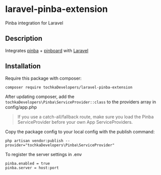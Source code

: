 # laravel-pinba-extension
Pinba integration for Laravel
## Description

Integrates [pinba](http://pinba.org/ "Pinba site") + [pinboard](https://intaro.github.io/pinboard/) with [Laravel](https://laravel.com "Laravel site")


## Installation

Require this package with composer:

    composer require tochkaDevelopers/laravel-pinba-extension

After updating composer, add the `tochkaDevelopers\Pinba\ServiceProvider::class` to the providers array in config/app.php

> If you use a catch-all/fallback route, make sure you load the Pinba ServiceProvider before your own App ServiceProviders.

Copy the package config to your local config with the publish command:

    php artisan vendor:publish --provider="tochkaDevelopers\Pinba\ServiceProvider"
    
To register the server settings in .env    

    pinba.enabled = true
    pinba.server = host:port